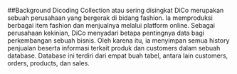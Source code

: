 ##Background
Dicoding Collection atau sering disingkat DiCo merupakan sebuah perusahaan yang bergerak di bidang fashion. Ia memproduksi berbagai item fashion dan menjualnya melalui platform online.
Sebagai perusahaan kekinian, DiCo menyadari betapa pentingnya data bagi perkembangan sebuah bisnis. Oleh karena itu, ia menyimpan semua history penjualan beserta informasi terkait produk dan customers dalam sebuah database. Database ini terdiri dari empat buah tabel, antara lain customers, orders, products, dan sales.
